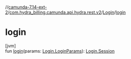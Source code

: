 //[camunda-7.14-ext-2](../../../index.md)/[com.hydra_billing.camunda.api.hydra.rest.v2](../index.md)/[Login](index.md)/[login](login.md)

# login

[jvm]\
fun [login](login.md)(params: [Login.LoginParams](-login-params/index.md)): [Login.Session](-session/index.md)
